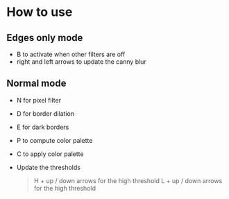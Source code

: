 # How to use

## Edges only mode

- B to activate when other filters are off
- right and left arrows to update the canny blur

## Normal mode

- N for pixel filter
- D for border dilation
- E for dark borders
- P to compute color palette
- C to apply color palette


- Update the thresholds
	> H + up / down arrows for the high threshold
	> L + up / down arrows for the high threshold

